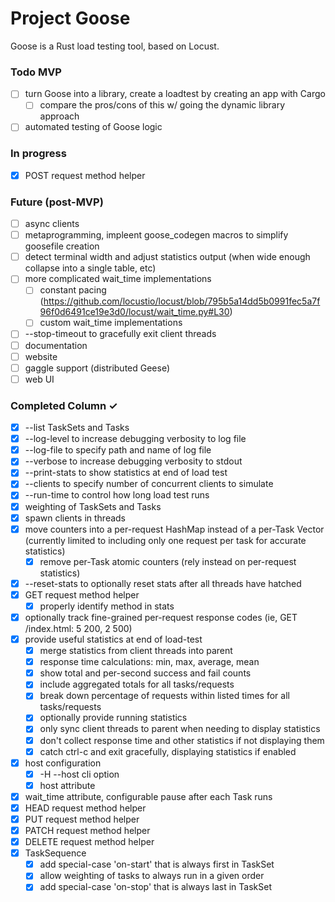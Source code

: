 # Project Goose

Goose is a Rust load testing tool, based on Locust.

### Todo MVP

- [ ] turn Goose into a library, create a loadtest by creating an app with Cargo  
  - [ ] compare the pros/cons of this w/ going the dynamic library approach  
- [ ] automated testing of Goose logic

### In progress

- [x] POST request method helper  

### Future (post-MVP)

- [ ] async clients
- [ ] metaprogramming, impleent goose_codegen macros to simplify goosefile creation  
- [ ] detect terminal width and adjust statistics output (when wide enough collapse into a single table, etc)  
- [ ] more complicated wait_time implementations
  - [ ] constant pacing (https://github.com/locustio/locust/blob/795b5a14dd5b0991fec5a7f96f0d6491ce19e3d0/locust/wait_time.py#L30)
  - [ ] custom wait_time implementations
- [ ] --stop-timeout to gracefully exit client threads  
- [ ] documentation  
- [ ] website  
- [ ] gaggle support (distributed Geese)  
- [ ] web UI  

### Completed Column ✓

- [x] --list TaskSets and Tasks  
- [x] --log-level to increase debugging verbosity to log file  
- [x] --log-file to specify path and name of log file  
- [x] --verbose to increase debugging verbosity to stdout  
- [x] --print-stats to show statistics at end of load test  
- [x] --clients to specify number of concurrent clients to simulate  
- [x] --run-time to control how long load test runs  
- [x] weighting of TaskSets and Tasks  
- [x] spawn clients in threads  
- [x] move counters into a per-request HashMap instead of a per-Task Vector (currently limited to including only one request per task for accurate statistics)  
  - [x] remove per-Task atomic counters (rely instead on per-request statistics)  
- [x] --reset-stats to optionally reset stats after all threads have hatched  
- [x] GET request method helper  
  - [x] properly identify method in stats  
- [x] optionally track fine-grained per-request response codes (ie, GET /index.html: 5 200, 2 500)  
- [x] provide useful statistics at end of load-test  
  - [x] merge statistics from client threads into parent  
  - [x] response time calculations: min, max, average, mean  
  - [x] show total and per-second success and fail counts  
  - [x] include aggregated totals for all tasks/requests  
  - [x] break down percentage of requests within listed times for all tasks/requests  
  - [x] optionally provide running statistics  
  - [x] only sync client threads to parent when needing to display statistics  
  - [x] don't collect response time and other statistics if not displaying them  
  - [x] catch ctrl-c and exit gracefully, displaying statistics if enabled  
- [x] host configuration  
  - [x] -H --host cli option  
  - [x] host attribute  
- [x] wait_time attribute, configurable pause after each Task runs  
- [x] HEAD request method helper  
- [x] PUT request method helper  
- [x] PATCH request method helper  
- [x] DELETE request method helper  
- [x] TaskSequence  
  - [x] add special-case 'on-start' that is always first in TaskSet  
  - [x] allow weighting of tasks to always run in a given order  
  - [x] add special-case 'on-stop' that is always last in TaskSet  
